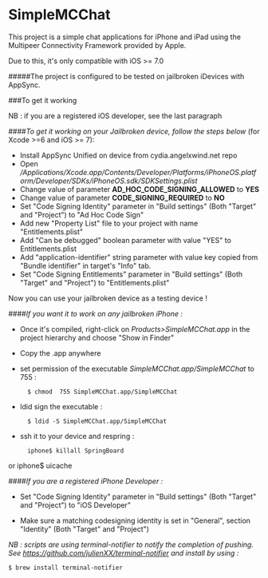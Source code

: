 # SimpleMCChat

This project is a simple chat applications for iPhone and iPad using the Multipeer Connectivity Framework provided by Apple.

Due to this, it's only compatible with iOS >= 7.0

#####The project is configured to be tested on jailbroken iDevices with AppSync.

###To get it working

NB : if you are a registered iOS developer, see the last paragraph

####*To get it working on your Jailbroken device, follow the steps below* (for Xcode >=6 and iOS >= 7):

- Install AppSync Unified on device from cydia.angelxwind.net repo
- Open */Applications/Xcode.app/Contents/Developer/Platforms/iPhoneOS.platform/Developer/SDKs/iPhoneOS.sdk/SDKSettings.plist*
- Change value of parameter **AD_HOC_CODE_SIGNING_ALLOWED** to **YES**
- Change value of parameter **CODE_SIGNING_REQUIRED** to **NO**
- Set "Code Signing Identity" parameter in "Build settings" (Both "Target" and "Project") to "Ad Hoc Code Sign"
- Add new "Property List" file to your project with name "Entitlements.plist"
- Add "Can be debugged" boolean parameter with value "YES" to Entitlements.plist
- Add "application-identifier" string parameter with value key copied from "Bundle identifier" in target's "Info" tab.
- Set "Code Signing Entitlements" parameter in "Build settings" (Both "Target" and "Project") to "Entitlements.plist"

Now you can use your jailbroken device as a testing device !

####*If you want it to work on any jailbroken iPhone :*

- Once it's compiled, right-click on *Products>SimpleMCChat.app*  in the project hierarchy and choose "Show in Finder"
- Copy the .app anywhere
- set permission of the executable *SimpleMCChat.app/SimpleMCChat* to 755 :

		$ chmod  755 SimpleMCChat.app/SimpleMCChat

- ldid sign the executable :

		$ ldid -S SimpleMCChat.app/SimpleMCChat

- ssh it to your device and respring :


		iphone$ killall SpringBoard

or
	iphone$ uicache

####*If you are a registered iPhone Developer :*

- Set "Code Signing Identity" parameter in "Build settings" (Both "Target" and "Project") to "iOS Developer"

- Make sure a matching codesigning identity is set in "General", section "Identity" (Both "Target" and "Project") 

*NB : scripts are using terminal-notifier to notify the completion of pushing.
See https://github.com/julienXX/terminal-notifier and install by using :*

	$ brew install terminal-notifier



